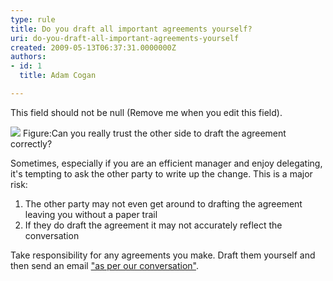 ```yaml
---
type: rule
title: Do you draft all important agreements yourself?
uri: do-you-draft-all-important-agreements-yourself
created: 2009-05-13T06:37:31.0000000Z
authors:
- id: 1
  title: Adam Cogan

---
```




<span class='intro'> This field should not be null (Remove me when you edit this field). </span>


  <img border="0" src="/Standards/Management/RulesToSuccessfulProjects/PublishingImages/SuccessfulProjects_DraftAgreementYourself.jpg" style="border&#58;0px solid;" class="ms-rteCustom-ImageArea" />
<span class="ms-rteCustom-FigureNormal">Figure&#58;Can you really trust the other side to draft the agreement correctly?</span>
<p>Sometimes, especially if you are an efficient manager and enjoy delegating, it's tempting to ask the other party to write up the change. This is a major risk&#58;</p>
<ol>
    <li>The other party may not even get around to drafting the agreement leaving you without a paper trail</li>
    <li>If they do draft the agreement it may not accurately reflect the conversation</li>
</ol>
<p>Take responsibility for any agreements you make. Draft them yourself and then send an email <a href="/Standards/Communication/RulesToBetterEmail/Pages/PrepareAndConfirm.aspx">&quot;as per our conversation&quot;</a>.</p>
<strong></strong>



